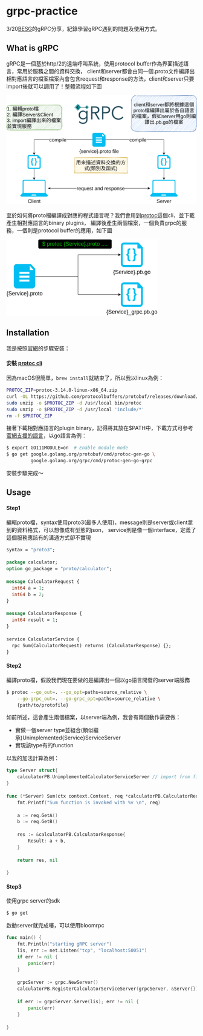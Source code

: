 # grpc-practice

3/20[BESG](https://github.com/BESG-TW)的gRPC分享，紀錄學習gRPC遇到的問題及使用方式。

## What is gRPC

gRPC是一個基於http/2的遠端呼叫系統，使用protocol buffer作為界面描述語言，常用於服務之間的資料交換，
client和server都會由同一個.proto文件編譯出相對應語言的檔案檔案內會包含request和response的方法，client和server只要import後就可以調用了！整體流程如下圖

<img src=images/grpc.png width=800px/>

至於如何將proto檔編譯成對應的程式語言呢？我們會用到[protoc](http://google.github.io/proto-lens/installing-protoc.html)這個cli，並下載產生相對應語言的binary plugins，
編譯後產生兩個檔案，一個負責grpc的服務，一個則是protocol buffer的應用，如下圖

<img src=images/protocol_buffer.png width=400px/>

## Installation

我是按照[官網](https://grpc.io/)的步驟安裝：

#### 安裝 [protoc cli](http://google.github.io/proto-lens/installing-protoc.html)
因為macOS很簡單，`brew install`就結束了，所以我以linux為例：

```bash
PROTOC_ZIP=protoc-3.14.0-linux-x86_64.zip
curl -OL https://github.com/protocolbuffers/protobuf/releases/download/v3.14.0/$PROTOC_ZIP
sudo unzip -o $PROTOC_ZIP -d /usr/local bin/protoc
sudo unzip -o $PROTOC_ZIP -d /usr/local 'include/*'
rm -f $PROTOC_ZIP
```

接著下載相對應語言的plugin binary，記得將其放在$PATH中，下載方式可參考[官網支援的語言](以go語言為例)，以go語言為例：

```bash
$ export GO111MODULE=on  # Enable module mode
$ go get google.golang.org/protobuf/cmd/protoc-gen-go \
         google.golang.org/grpc/cmd/protoc-gen-go-grpc
```

安裝步驟完成～

## Usage

#### Step1

編輯proto檔，syntax使用proto3(最多人使用)，message則是server或client拿到的資料格式，可以想像成有型態的json， service則是像一個interface，定義了這個服務應該有的溝通方式卻不實現

```proto
syntax = "proto3";

package calculator;
option go_package = "proto/calculator";

message CalculatorRequest {
  int64 a = 1;
  int64 b = 2;
}

message CalculatorResponse {
  int64 result = 1;
}

service CalculatorService {
  rpc Sum(CalculatorRequest) returns (CalculatorResponse) {};
}
```

#### Step2
編譯proto檔，假設我們現在要做的是編譯出一個以go語言開發的server端服務

```bash
$ protoc --go_out=. --go_opt=paths=source_relative \
    --go-grpc_out=. --go-grpc_opt=paths=source_relative \
    {path/to/protofile}
```
如前所述，這會產生兩個檔案，以server端為例，我會有兩個動作需要做：

* 實做一個server type並組合(類似繼承)Unimplemented{Service}ServiceServer
* 實現該type有的function

以我的加法計算為例：

```go
type Server struct{
	calculatorPB.UnimplementedCalculatorServiceServer // import from file compiled from proto file
}

func (*Server) Sum(ctx context.Context, req *calculatorPB.CalculatorRequest) (*calculatorPB.CalculatorResponse, error) {
	fmt.Printf("Sum function is invoked with %v \n", req)

	a := req.GetA()
	b := req.GetB()

	res := &calculatorPB.CalculatorResponse{
		Result: a + b,
	}

	return res, nil

}
```

#### Step3

使用grpc server的sdk

```bash
$ go get
```

啟動server就完成嘍，可以使用bloomrpc

```go
func main() {
	fmt.Println("starting gRPC server")
	lis, err := net.Listen("tcp", "localhost:50051")
	if err != nil {
		panic(err)
	}

	grpcServer := grpc.NewServer()
	calculatorPB.RegisterCalculatorServiceServer(grpcServer, &Server{})

	if err := grpcServer.Serve(lis); err != nil {
		panic(err)
	}

}
```
